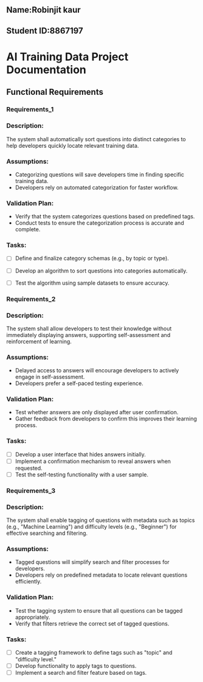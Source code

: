 ## Name:Robinjit kaur  

## Student ID:8867197
 
# AI Training Data Project Documentation

Functional Requirements
--
### Requirements_1
### Description: 
The system shall automatically sort questions into distinct categories to help developers quickly locate relevant training data.

### Assumptions:

- Categorizing questions will save developers time in finding specific training data.
- Developers rely on automated categorization for faster workflow.


### Validation Plan:

- Verify that the system categorizes questions based on predefined tags.
- Conduct tests to ensure the categorization process is accurate and complete.

###  Tasks:

- [ ]  Define and finalize category schemas (e.g., by topic or type).
- [ ]  Develop an algorithm to sort questions into categories automatically.
- [ ] Test the algorithm using sample datasets to ensure accuracy.


### Requirements_2
### Description: 
The system shall allow developers to test their knowledge without immediately displaying answers, supporting self-assessment and reinforcement of learning.

### Assumptions:

- Delayed access to answers will encourage developers to actively engage in self-assessment.
- Developers prefer a self-paced testing experience.

### Validation Plan:

- Test whether answers are only displayed after user confirmation.
- Gather feedback from developers to confirm this improves their learning process.

### Tasks:

- [ ]  Develop a user interface that hides answers initially.
- [ ] Implement a confirmation mechanism to reveal answers when requested.
- [ ] Test the self-testing functionality with a user sample.

### Requirements_3
### Description: 
The system shall enable tagging of questions with metadata such as topics (e.g., "Machine Learning") and difficulty levels (e.g., "Beginner") for effective searching and filtering.

### Assumptions:

- Tagged questions will simplify search and filter processes for developers.
- Developers rely on predefined metadata to locate relevant questions efficiently.

### Validation Plan:

- Test the tagging system to ensure that all questions can be tagged appropriately.
- Verify that filters retrieve the correct set of tagged questions.

### Tasks:

- [ ]  Create a tagging framework to define tags such as "topic" and "difficulty level."
- [ ]  Develop functionality to apply tags to questions.
- [ ]  Implement a search and filter feature based on tags.
